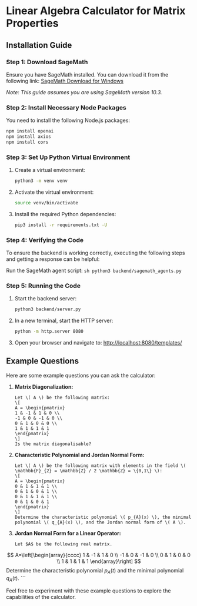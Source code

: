# Linear Algebra Calculator for Matrix Properties

## Installation Guide

### Step 1: Download SageMath

Ensure you have SageMath installed. You can download it from the following link:
[SageMath Download for Windows](https://www.sagemath.org/download-windows.html)

*Note: This guide assumes you are using SageMath version 10.3.*

### Step 2: Install Necessary Node Packages

You need to install the following Node.js packages:
```sh
npm install openai
npm install axios
npm install cors
```

### Step 3: Set Up Python Virtual Environment

1. Create a virtual environment:
    ```sh
    python3 -m venv venv
    ```

2. Activate the virtual environment:
    ```sh
    source venv/bin/activate
    ```

3. Install the required Python dependencies:
    ```sh
    pip3 install -r requirements.txt -U
    ```


### Step 4: Verifying the Code

To ensure the backend is working correctly, executing the following steps and getting a response can be helpful:

Run the SageMath agent script:
    ```sh
    python3 backend/sagemath_agents.py
    ```


### Step 5: Running the Code

1. Start the backend server:
    ```sh
    python3 backend/server.py
    ```

2. In a new terminal, start the HTTP server:
    ```sh
    python -m http.server 8080
    ```

3. Open your browser and navigate to:
    [http://localhost:8080/templates/](http://localhost:8080/templates/)


## Example Questions

Here are some example questions you can ask the calculator:

1. **Matrix Diagonalization:**
    ```plaintext
    Let \( A \) be the following matrix:
    \[
    A = \begin{pmatrix}
    1 & -1 & 1 & 0 \\
    -1 & 0 & -1 & 0 \\
    0 & 1 & 0 & 0 \\
    1 & 1 & 1 & 1
    \end{pmatrix}
    \]
    Is the matrix diagonalisable?
    ```

2. **Characteristic Polynomial and Jordan Normal Form:**
    ```plaintext
    Let \( A \) be the following matrix with elements in the field \( \mathbb{F}_{2} = \mathbb{Z} / 2 \mathbb{Z} = \{0,1\} \):
    \[
    A = \begin{pmatrix}
    0 & 1 & 1 & 1 \\
    0 & 1 & 0 & 1 \\
    0 & 1 & 1 & 1 \\
    0 & 1 & 0 & 1
    \end{pmatrix}
    \]
    Determine the characteristic polynomial \( p_{A}(x) \), the minimal polynomial \( q_{A}(x) \), and the Jordan normal form of \( A \).
    ```

3. **Jordan Normal Form for a Linear Operator:**
    ```plaintext
    Let $A$ be the following real matrix.
$$
A=\left[\begin{array}{cccc}
1 & -1 & 1 & 0 \\
-1 & 0 & -1 & 0 \\
0 & 1 & 0 & 0 \\
1 & 1 & 1 & 1
\end{array}\right]
$$
Determine the characteristic polynomial $p_{A}(t)$ and the minimal polynomial $q_{A}(t)$.
    ```

Feel free to experiment with these example questions to explore the capabilities of the calculator.